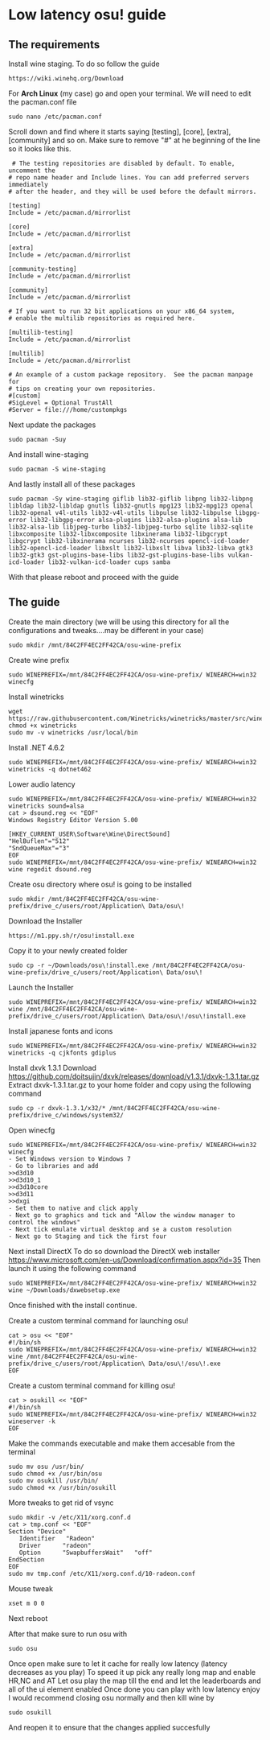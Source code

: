 # Low latency osu! guide
## The requirements

Install wine staging. To do so follow the guide
```
https://wiki.winehq.org/Download
```
For **Arch Linux** (my case) go and open your terminal. We will need to edit the pacman.conf file
```
sudo nano /etc/pacman.conf
```
Scroll down and find where it starts saying [testing], [core], [extra], [community] and so on. Make sure to remove "#" at he beginning of the line so it looks like this.
```
 # The testing repositories are disabled by default. To enable, uncomment the
# repo name header and Include lines. You can add preferred servers immediately
# after the header, and they will be used before the default mirrors.

[testing]
Include = /etc/pacman.d/mirrorlist

[core]
Include = /etc/pacman.d/mirrorlist

[extra]
Include = /etc/pacman.d/mirrorlist

[community-testing]
Include = /etc/pacman.d/mirrorlist

[community]
Include = /etc/pacman.d/mirrorlist

# If you want to run 32 bit applications on your x86_64 system,
# enable the multilib repositories as required here.

[multilib-testing]
Include = /etc/pacman.d/mirrorlist

[multilib]
Include = /etc/pacman.d/mirrorlist

# An example of a custom package repository.  See the pacman manpage for
# tips on creating your own repositories.
#[custom]
#SigLevel = Optional TrustAll
#Server = file:///home/custompkgs
```
Next update the packages
```
sudo pacman -Suy
```
And install wine-staging
```
sudo pacman -S wine-staging
```
And lastly install all of these packages
```
sudo pacman -Sy wine-staging giflib lib32-giflib libpng lib32-libpng libldap lib32-libldap gnutls lib32-gnutls mpg123 lib32-mpg123 openal lib32-openal v4l-utils lib32-v4l-utils libpulse lib32-libpulse libgpg-error lib32-libgpg-error alsa-plugins lib32-alsa-plugins alsa-lib lib32-alsa-lib libjpeg-turbo lib32-libjpeg-turbo sqlite lib32-sqlite libxcomposite lib32-libxcomposite libxinerama lib32-libgcrypt libgcrypt lib32-libxinerama ncurses lib32-ncurses opencl-icd-loader lib32-opencl-icd-loader libxslt lib32-libxslt libva lib32-libva gtk3 lib32-gtk3 gst-plugins-base-libs lib32-gst-plugins-base-libs vulkan-icd-loader lib32-vulkan-icd-loader cups samba
```
With that please reboot and proceed with the guide

## The guide

Create the main directory (we will be using this directory for all the configurations and tweaks....may be different in your case)
```
sudo mkdir /mnt/84C2FF4EC2FF42CA/osu-wine-prefix
```
Create wine prefix
```
sudo WINEPREFIX=/mnt/84C2FF4EC2FF42CA/osu-wine-prefix/ WINEARCH=win32 winecfg
```
Install winetricks
```
wget https://raw.githubusercontent.com/Winetricks/winetricks/master/src/winetricks
chmod +x winetricks
sudo mv -v winetricks /usr/local/bin
```
Install .NET 4.6.2
```
sudo WINEPREFIX=/mnt/84C2FF4EC2FF42CA/osu-wine-prefix/ WINEARCH=win32 winetricks -q dotnet462
```
Lower audio latency
```
sudo WINEPREFIX=/mnt/84C2FF4EC2FF42CA/osu-wine-prefix/ WINEARCH=win32 winetricks sound=alsa
cat > dsound.reg << "EOF"
Windows Registry Editor Version 5.00

[HKEY_CURRENT_USER\Software\Wine\DirectSound]
"HelBuflen"="512"
"SndQueueMax"="3"
EOF
sudo WINEPREFIX=/mnt/84C2FF4EC2FF42CA/osu-wine-prefix/ WINEARCH=win32 wine regedit dsound.reg
```
Create osu directory where osu! is going to be installed
```
sudo mkdir /mnt/84C2FF4EC2FF42CA/osu-wine-prefix/drive_c/users/root/Application\ Data/osu\!
```
Download the Installer
```
https://m1.ppy.sh/r/osu!install.exe
```
Copy it to your newly created folder
```
sudo cp -r ~/Downloads/osu\!install.exe /mnt/84C2FF4EC2FF42CA/osu-wine-prefix/drive_c/users/root/Application\ Data/osu\!
```
Launch the Installer
```
sudo WINEPREFIX=/mnt/84C2FF4EC2FF42CA/osu-wine-prefix/ WINEARCH=win32 wine /mnt/84C2FF4EC2FF42CA/osu-wine-prefix/drive_c/users/root/Application\ Data/osu\!/osu\!install.exe
```
Install japanese fonts and icons
```
sudo WINEPREFIX=/mnt/84C2FF4EC2FF42CA/osu-wine-prefix/ WINEARCH=win32 winetricks -q cjkfonts gdiplus
```
Install dxvk 1.3.1
Download https://github.com/doitsujin/dxvk/releases/download/v1.3.1/dxvk-1.3.1.tar.gz
Extract dxvk-1.3.1.tar.gz to your home folder and copy using the following command
```
sudo cp -r dxvk-1.3.1/x32/* /mnt/84C2FF4EC2FF42CA/osu-wine-prefix/drive_c/windows/system32/
```
Open winecfg
```
sudo WINEPREFIX=/mnt/84C2FF4EC2FF42CA/osu-wine-prefix/ WINEARCH=win32 winecfg
- Set Windows version to Windows 7
- Go to libraries and add
>>d3d10
>>d3d10_1
>>d3d10core
>>d3d11
>>dxgi
- Set them to native and click apply
- Next go to graphics and tick and "Allow the window manager to control the windows"
- Next tick emulate virtual desktop and se a custom resolution
- Next go to Staging and tick the first four
```
Next install DirectX
To do so download the DirectX web installer
https://www.microsoft.com/en-us/Download/confirmation.aspx?id=35
Then launch it using the following command
```
sudo WINEPREFIX=/mnt/84C2FF4EC2FF42CA/osu-wine-prefix/ WINEARCH=win32 wine ~/Downloads/dxwebsetup.exe
```
Once finished with the install continue.

Create a custom terminal command for launching osu!
```
cat > osu << "EOF"
#!/bin/sh
sudo WINEPREFIX=/mnt/84C2FF4EC2FF42CA/osu-wine-prefix/ WINEARCH=win32 wine /mnt/84C2FF4EC2FF42CA/osu-wine-prefix/drive_c/users/root/Application\ Data/osu\!/osu\!.exe
EOF
```
Create a custom terminal command for killing osu!
```
cat > osukill << "EOF"
#!/bin/sh
sudo WINEPREFIX=/mnt/84C2FF4EC2FF42CA/osu-wine-prefix/ WINEARCH=win32 wineserver -k
EOF
```
Make the commands executable and make them accesable from the terminal
```
sudo mv osu /usr/bin/
sudo chmod +x /usr/bin/osu
sudo mv osukill /usr/bin/
sudo chmod +x /usr/bin/osukill
```
More tweaks to get rid of vsync
```
sudo mkdir -v /etc/X11/xorg.conf.d
cat > tmp.conf << "EOF"
Section "Device"
   Identifier   "Radeon"
   Driver      "radeon"
   Option      "SwapbuffersWait"   "off"
EndSection
EOF
sudo mv tmp.conf /etc/X11/xorg.conf.d/10-radeon.conf
```
Mouse tweak
```
xset m 0 0
```
Next reboot

After that make sure to run osu with
```
sudo osu
```
Once open make sure to let it cache for really low latency (latency decreases as you play)
To speed it up pick any really long map and enable HR,NC and AT
Let osu play the map till the end and let the leaderboards and all of the ui element enabled
Once done you can play with low latency enjoy 
I would recommend closing osu normally and then kill wine by 
```
sudo osukill
```
And reopen it to ensure that the changes applied succesfully
